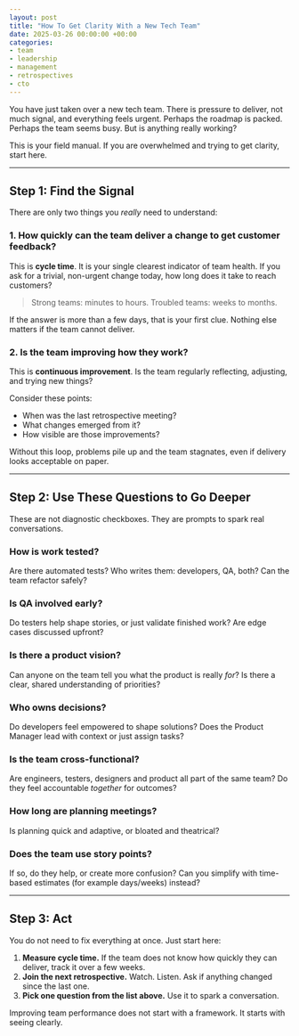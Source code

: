 ```yaml
---
layout: post
title: "How To Get Clarity With a New Tech Team"
date: 2025-03-26 00:00:00 +00:00
categories:
- team
- leadership
- management
- retrospectives
- cto
---
```


You have just taken over a new tech team. There is pressure to deliver, not much signal, and everything feels urgent. Perhaps the roadmap is packed. Perhaps the team seems busy. But is anything really working?

This is your field manual. If you are overwhelmed and trying to get clarity, start here.

<!--more-->

---

## Step 1: Find the Signal

There are only two things you *really* need to understand:

### 1. How quickly can the team deliver a change to get customer feedback?

This is **cycle time**. It is your single clearest indicator of team health. If you ask for a trivial, non-urgent change today, how long does it take to reach customers?

> Strong teams: minutes to hours. Troubled teams: weeks to months.

If the answer is more than a few days, that is your first clue. Nothing else matters if the team cannot deliver.

### 2. Is the team improving how they work?
This is **continuous improvement**. Is the team regularly reflecting, adjusting, and trying new things?

Consider these points:
- When was the last retrospective meeting?
- What changes emerged from it?
- How visible are those improvements?

Without this loop, problems pile up and the team stagnates, even if delivery looks acceptable on paper.

---

## Step 2: Use These Questions to Go Deeper

These are not diagnostic checkboxes. They are prompts to spark real conversations.

### How is work tested?
Are there automated tests?
Who writes them: developers, QA, both?
Can the team refactor safely?

### Is QA involved early?
Do testers help shape stories, or just validate finished work?
Are edge cases discussed upfront?

### Is there a product vision?
Can anyone on the team tell you what the product is really *for*?
Is there a clear, shared understanding of priorities?

### Who owns decisions?
Do developers feel empowered to shape solutions?
Does the Product Manager lead with context or just assign tasks?

### Is the team cross-functional?
Are engineers, testers, designers and product all part of the same team?
Do they feel accountable *together* for outcomes?

###  How long are planning meetings?
Is planning quick and adaptive, or bloated and theatrical?

### Does the team use story points?
If so, do they help, or create more confusion?
Can you simplify with time-based estimates (for example days/weeks) instead?

---

## Step 3: Act

You do not need to fix everything at once. Just start here:

1. **Measure cycle time.** If the team does not know how quickly they can deliver, track it over a few weeks.
2. **Join the next retrospective.** Watch. Listen. Ask if anything changed since the last one.
3. **Pick one question from the list above.** Use it to spark a conversation.


Improving team performance does not start with a framework. It starts with seeing clearly.
